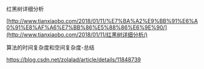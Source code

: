 红黑树详细分析

[http://www.tianxiaobo.com/2018/01/11/%E7%BA%A2%E9%BB%91%E6%A0%91%E8%AF%A6%E7%BB%86%E5%88%86%E6%9E%90/](http://www.tianxiaobo.com/2018/01/11/红黑树详细分析/)

算法的时间复杂度和空间复杂度-总结

https://blog.csdn.net/zolalad/article/details/11848739